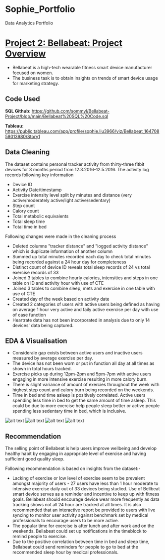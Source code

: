 # Sophie_Portfolio
Data Analytics Portfolio

# [Project 2: Bellabeat: Project Overview](https://github.com/sommyl/Sophie-Portfolio/blob/main/Cyclistic%20Project.md) 
* Bellabeat is a high-tech wearable fitness smart device manufacturer focused on women.
* The business task is to obtain insights on trends of smart device usage for marketing strategy.

## Code Used
**SQL Github:** https://github.com/sommyl/Bellabeat-Project/blob/main/Bellabeat%20SQL%20Code.sql

**Tableau:** https://public.tableau.com/app/profile/sophie.liu3966/viz/Bellabeat_16470858013980/Story1

## Data Cleaning

The dataset contains personal tracker activity from thirty-three fitbit devices for 3 months period from 12.3.2016-12.5.2016. The activity log records following key information

* Device ID
* Activity Date/timestamp
* Exercise intensity level split by minutes and distance (very active/moderately active/light active/sedentary)
* Step count
* Calory count
* Total metabolic equivalents
* Total sleep time
* Total time in bed

Following changes were made in the cleaning process

*	Deleted columns "tracker distance" and "logged activity distance" which is duplicate information of another column
*	Summed up total minutes recorded each day to check total minutes being recorded against a 24 hour day for completeness
*	Distinct count of device ID reveals total sleep records of 24 vs total exercise records of 33
*	Joined 3 tables to combine hourly calories, intensities and steps in one table on ID and activity hour with use of CTE
*	Joined 3 tables to combine sleep, mets and exercise in one table with use of CTE
*	Created day of the week based on activity date
*	Created 2 categories of users with active users being defined as having on average 1 hour very active and faily active exercise per day with use of case function
* Heartrate data has not been incorporated in analysis due to only 14 devices' data being captured.

## EDA & Visualisation 
* Considerale gap exists between active users and inactive users measured by average exercise per day.
* The device has not been worn or put in function all day at all times as shown in total hours tracked.
* Exercise picks up during 12pm-2pm and 5pm-7pm with active users engaging in more intensive exercise resulting in more calory burn.
* There is slight variance of amount of exercies throughout the week with highest step count and calory burn being recorded on the weekends.
* Time in bed and time asleep is positively correlated. Active users spending less time in bed to get the same amount of time asleep. This could be due to more exercise help people sleep better or active people spending less sedentary time in bed, which is inclusive. 

![alt text](https://github.com/sommyl/Sophie-Portfolio/blob/main/month.png "Number of Trips and Trip Length by Month")
![alt text](https://github.com/sommyl/Sophie-Portfolio/blob/main/weekday.png "Number of Trips and Trip Length by Day of the Week")
![alt text](https://github.com/sommyl/Sophie-Portfolio/blob/main/hour.png "Number of Trips and Trip Length by Hour")
![alt text](https://github.com/sommyl/Sophie-Portfolio/blob/main/map.png "Map of Start and End Location")

## Recommendation
The selling point of Bellabeat is help users improve wellbeing and develop healthy habit by engaging in appropriate level of exercise and having sufficient good quality sleep.

Following recommendation is based on insights from the dataset:-
* Lacking of exercise or low level of exercise seem to be prevalent amongst majority of users - 27 users have less than 1 hour moderate to intensive exercise daily out of 33 devices being studied. Use of Bellbeat smart device serves as a reminder and incentive to keep up with fitness goals. Bellabeat should encourage device wear more frequently as data tracking shows not all 24 hour are tracked at all times. It is also recommended that an interactive report be provided to users with live syncing to monitor user activity against benchmark set by medical professionals to encourage users to be more active.
* The popular time for exercise is after lunch and after work and on the weekends. Bellabeat could set up notifications in the timeblock to remind people to exercise.
* Due to the positive correlation between time in bed and sleep time, Bellabeat could send reminders for people to go to bed at the recommended sleep hour by medical professionals.
